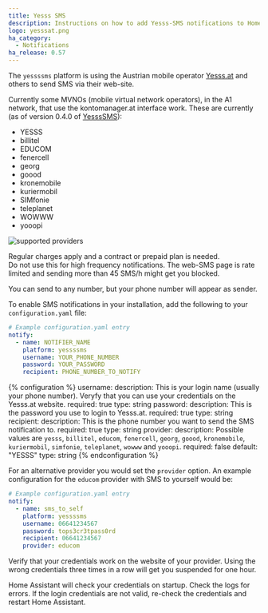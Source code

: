 ```yaml
---
title: Yesss SMS
description: Instructions on how to add Yesss-SMS notifications to Home Assistant.
logo: yesssat.png
ha_category:
  - Notifications
ha_release: 0.57
---
```


The `yessssms` platform is using the Austrian mobile operator [Yesss.at](https://yesss.at) and others to send SMS via their web-site.

Currently some MVNOs (mobile virtual network operators), in the A1 network, that use the kontomanager.at interface work. These are currently  (as of version 0.4.0 of [YesssSMS](https://pypi.org/project/YesssSMS/)): 
* YESSS
* billitel
* EDUCOM
* fenercell
* georg
* goood
* kronemobile
* kuriermobil
* SIMfonie
* teleplanet
* WOWWW
* yooopi

![supported providers](/images/screenshots/yessssms_brands.png)

<div class='note warning'>
Regular charges apply and a contract or prepaid plan is needed.
</div>

<div class='note warning'>
Do not use this for high frequency notifications. The web-SMS page is rate limited and sending more than 45 SMS/h might get you blocked.
</div>

You can send to any number, but your phone number will appear as sender.

To enable SMS notifications in your installation, add the following to your `configuration.yaml` file:

```yaml
# Example configuration.yaml entry
notify:
  - name: NOTIFIER_NAME
    platform: yessssms
    username: YOUR_PHONE_NUMBER
    password: YOUR_PASSWORD
    recipient: PHONE_NUMBER_TO_NOTIFY
```

{% configuration %}
username:
  description: This is your login name (usually your phone number). Veryfy that you can use your credentials on the Yesss.at website.
  required: true
  type: string
password:
  description: This is the password you use to login to Yesss.at.
  required: true
  type: string
recipient:
  description: This is the phone number you want to send the SMS notification to.
  required: true
  type: string
provider:
  description: Possible values are `yesss`, `billitel`, `educom`, `fenercell`, `georg`, `goood`, `kronemobile`, `kuriermobil`, `simfonie`, `teleplanet`, `wowww` and `yooopi`.
  required: false
  default: "YESSS"
  type: string
{% endconfiguration %}

For an alternative provider you would set the `provider` option. An example configuration for the `educom` provider with SMS to yourself would be:
```yaml
# Example configuration.yaml entry
notify:
  - name: sms_to_self
    platform: yessssms
    username: 06641234567
    password: tops3cr3tpass0rd
    recipient: 06641234567
    provider: educom
```

<div class='note warning'>
Verify that your credentials work on the website of your provider.
Using the wrong credentials three times in a row will get you suspended for one hour.
</div>

Home Assistant will check your credentials on startup. Check the logs for errors. 
If the login credentials are not valid, re-check the credentials and restart Home Assistant.

